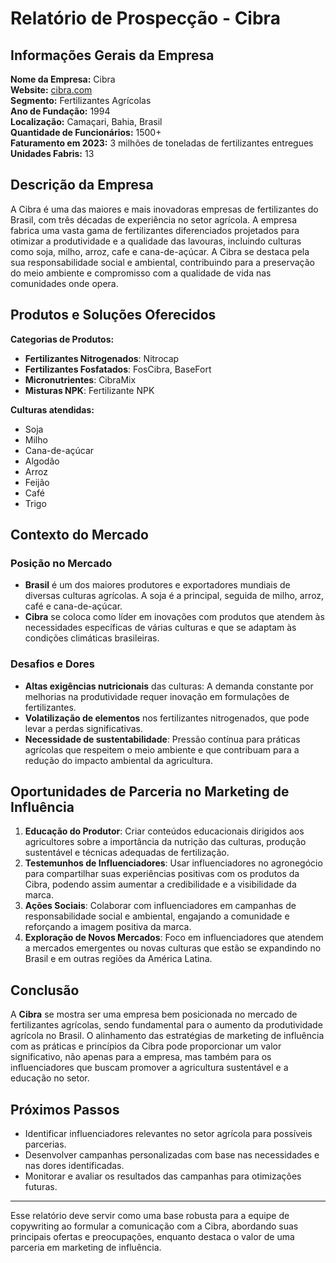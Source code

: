 # Relatório de Prospecção - Cibra

## Informações Gerais da Empresa

**Nome da Empresa:** Cibra  
**Website:** [cibra.com](https://www.cibra.com)  
**Segmento:** Fertilizantes Agrícolas  
**Ano de Fundação:** 1994  
**Localização:** Camaçari, Bahia, Brasil  
**Quantidade de Funcionários:** 1500+  
**Faturamento em 2023:** 3 milhões de toneladas de fertilizantes entregues  
**Unidades Fabris:** 13  

## Descrição da Empresa

A Cibra é uma das maiores e mais inovadoras empresas de fertilizantes do Brasil, com três décadas de experiência no setor agrícola. A empresa fabrica uma vasta gama de fertilizantes diferenciados projetados para otimizar a produtividade e a qualidade das lavouras, incluindo culturas como soja, milho, arroz, cafe e cana-de-açúcar. A Cibra se destaca pela sua responsabilidade social e ambiental, contribuindo para a preservação do meio ambiente e compromisso com a qualidade de vida nas comunidades onde opera.

## Produtos e Soluções Oferecidos

**Categorias de Produtos:**
- **Fertilizantes Nitrogenados**: Nitrocap
- **Fertilizantes Fosfatados**: FosCibra, BaseFort
- **Micronutrientes**: CibraMix
- **Misturas NPK**: Fertilizante NPK

**Culturas atendidas:**
- Soja
- Milho
- Cana-de-açúcar
- Algodão
- Arroz
- Feijão
- Café
- Trigo

## Contexto do Mercado

### Posição no Mercado
- **Brasil** é um dos maiores produtores e exportadores mundiais de diversas culturas agrícolas. A soja é a principal, seguida de milho, arroz, café e cana-de-açúcar.
- **Cibra** se coloca como líder em inovações com produtos que atendem às necessidades específicas de várias culturas e que se adaptam às condições climáticas brasileiras.

### Desafios e Dores
- **Altas exigências nutricionais** das culturas: A demanda constante por melhorias na produtividade requer inovação em formulações de fertilizantes.
- **Volatilização de elementos** nos fertilizantes nitrogenados, que pode levar a perdas significativas.
- **Necessidade de sustentabilidade**: Pressão contínua para práticas agrícolas que respeitem o meio ambiente e que contribuam para a redução do impacto ambiental da agricultura.

## Oportunidades de Parceria no Marketing de Influência

1. **Educação do Produtor**: Criar conteúdos educacionais dirigidos aos agricultores sobre a importância da nutrição das culturas, produção sustentável e técnicas adequadas de fertilização.
2. **Testemunhos de Influenciadores**: Usar influenciadores no agronegócio para compartilhar suas experiências positivas com os produtos da Cibra, podendo assim aumentar a credibilidade e a visibilidade da marca.
3. **Ações Sociais**: Colaborar com influenciadores em campanhas de responsabilidade social e ambiental, engajando a comunidade e reforçando a imagem positiva da marca.
4. **Exploração de Novos Mercados**: Foco em influenciadores que atendem a mercados emergentes ou novas culturas que estão se expandindo no Brasil e em outras regiões da América Latina.

## Conclusão

A **Cibra** se mostra ser uma empresa bem posicionada no mercado de fertilizantes agrícolas, sendo fundamental para o aumento da produtividade agrícola no Brasil. O alinhamento das estratégias de marketing de influência com as práticas e princípios da Cibra pode proporcionar um valor significativo, não apenas para a empresa, mas também para os influenciadores que buscam promover a agricultura sustentável e a educação no setor.

## Próximos Passos
- Identificar influenciadores relevantes no setor agrícola para possíveis parcerias.
- Desenvolver campanhas personalizadas com base nas necessidades e nas dores identificadas.
- Monitorar e avaliar os resultados das campanhas para otimizações futuras.

---

Esse relatório deve servir como uma base robusta para a equipe de copywriting ao formular a comunicação com a Cibra, abordando suas principais ofertas e preocupações, enquanto destaca o valor de uma parceria em marketing de influência.